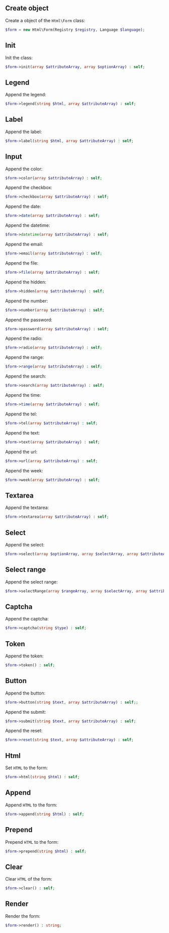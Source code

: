 Create object
-------------

Create a object of the `Html\Form` class:

```php
$form = new Html\Form(Registry $registry, Language $language);
```


Init
----

Init the class:

```php
$form->init(array $attributeArray, array $optionArray) : self;
```


Legend
------

Append the legend:

```php
$form->legend(string $html, array $attributeArray) : self;
```


Label
-----

Append the label:

```php
$form->label(string $html, array $attributeArray) : self;
```


Input
-----

Append the color:

```php
$form->color(array $attributeArray) : self;
```

Append the checkbox:

```php
$form->checkbox(array $attributeArray) : self;
```

Append the date:

```php
$form->date(array $attributeArray) : self;
```

Append the datetime:

```php
$form->datetime(array $attributeArray) : self;
```

Append the email:

```php
$form->email(array $attributeArray) : self;
```

Append the file:

```php
$form->file(array $attributeArray) : self;
```

Append the hidden:

```php
$form->hidden(array $attributeArray) : self;
```

Append the number:

```php
$form->number(array $attributeArray) : self;
```

Append the password:

```php
$form->password(array $attributeArray) : self;
```

Append the radio:

```php
$form->radio(array $attributeArray) : self;
```

Append the range:

```php
$form->range(array $attributeArray) : self;
```

Append the search:

```php
$form->search(array $attributeArray) : self;
```

Append the time:

```php
$form->time(array $attributeArray) : self;
```

Append the tel:

```php
$form->tel(array $attributeArray) : self;
```

Append the text:

```php
$form->text(array $attributeArray) : self;
```

Append the url:

```php
$form->url(array $attributeArray) : self;
```

Append the week:

```php
$form->week(array $attributeArray) : self;
```


Textarea
--------

Append the textarea:

```php
$form->textarea(array $attributeArray) : self;
```


Select
------

Append the select:

```php
$form->select(array $optionArray, array $selectArray, array $attributeArray) : self;
```


Select range
------------

Append the select range:

```php
$form->selectRange(array $rangeArray, array $selectArray, array $attributeArray) : self;
```


Captcha
-------

Append the captcha:

```php
$form->captcha(string $type) : self;
```


Token
-----

Append the token:

```php
$form->token() : self;
```


Button
------

Append the button:

```php
$form->button(string $text, array $attributeArray) : self;;
```

Append the submit:

```php
$form->submit(string $text, array $attributeArray) : self;
```

Append the reset:

```php
$form->reset(string $text, array $attributeArray) : self;
```


Html
----

Set `HTML` to the form:

```php
$form->html(string $html) : self;
```


Append
------

Append `HTML` to the form:

```php
$form->append(string $html) : self;
```


Prepend
------

Prepend `HTML` to the form:

```php
$form->prepend(string $html) : self;
```


Clear
-----

Clear `HTML` of the form:

```php
$form->clear() : self;
```


Render
------

Render the form:

```php
$form->render() : string;
```
